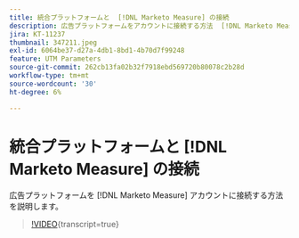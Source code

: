 ```yaml
---
title: 統合プラットフォームと  [!DNL Marketo Measure] の接続
description: 広告プラットフォームをアカウントに接続する方法  [!DNL Marketo Measure]  説明します。
jira: KT-11237
thumbnail: 347211.jpeg
exl-id: 6064be37-d27a-4db1-8bd1-4b70d7f99248
feature: UTM Parameters
source-git-commit: 262cb13fa02b32f7918ebd569720b80078c2b28d
workflow-type: tm+mt
source-wordcount: '30'
ht-degree: 6%

---
```


# 統合プラットフォームと [!DNL Marketo Measure] の接続

広告プラットフォームを [!DNL Marketo Measure] アカウントに接続する方法を説明します。

>[!VIDEO](https://video.tv.adobe.com/v/347211/?learn=on){transcript=true}
